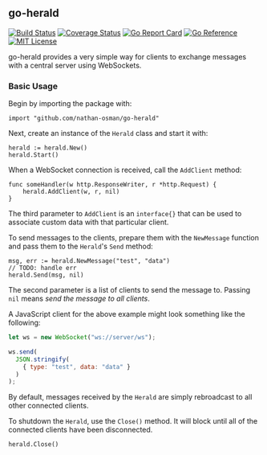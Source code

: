 ## go-herald

[![Build Status](https://app.travis-ci.com/nathan-osman/go-herald.svg?branch=main)](https://app.travis-ci.com/github/nathan-osman/go-herald)
[![Coverage Status](https://coveralls.io/repos/github/nathan-osman/go-herald/badge.svg?branch=main)](https://coveralls.io/github/nathan-osman/go-herald?branch=main)
[![Go Report Card](https://goreportcard.com/badge/github.com/nathan-osman/go-herald)](https://goreportcard.com/report/github.com/nathan-osman/go-herald)
[![Go Reference](https://pkg.go.dev/badge/github.com/nathan-osman/go-herald.svg)](https://pkg.go.dev/github.com/nathan-osman/go-herald)
[![MIT License](https://img.shields.io/badge/license-MIT-9370d8.svg?style=flat)](https://opensource.org/licenses/MIT)

go-herald provides a very simple way for clients to exchange messages with a central server using WebSockets.

### Basic Usage

Begin by importing the package with:

```golang
import "github.com/nathan-osman/go-herald"
```

Next, create an instance of the `Herald` class and start it with:

```golang
herald := herald.New()
herald.Start()
```

When a WebSocket connection is received, call the `AddClient` method:

```golang
func someHandler(w http.ResponseWriter, r *http.Request) {
    herald.AddClient(w, r, nil)
}
```

The third parameter to `AddClient` is an `interface{}` that can be used to associate custom data with that particular client.

To send messages to the clients, prepare them with the `NewMessage` function and pass them to the `Herald`'s `Send` method:

```golang
msg, err := herald.NewMessage("test", "data")
// TODO: handle err
herald.Send(msg, nil)
```

The second parameter is a list of clients to send the message to. Passing `nil` means _send the message to all clients_.

A JavaScript client for the above example might look something like the following:

```javascript
let ws = new WebSocket("ws://server/ws");

ws.send(
  JSON.stringify(
    { type: "test", data: "data" }
  )
);
```

By default, messages received by the `Herald` are simply rebroadcast to all other connected clients.

To shutdown the `Herald`, use the `Close()` method. It will block until all of the connected clients have been disconnected.

```golang
herald.Close()
```
